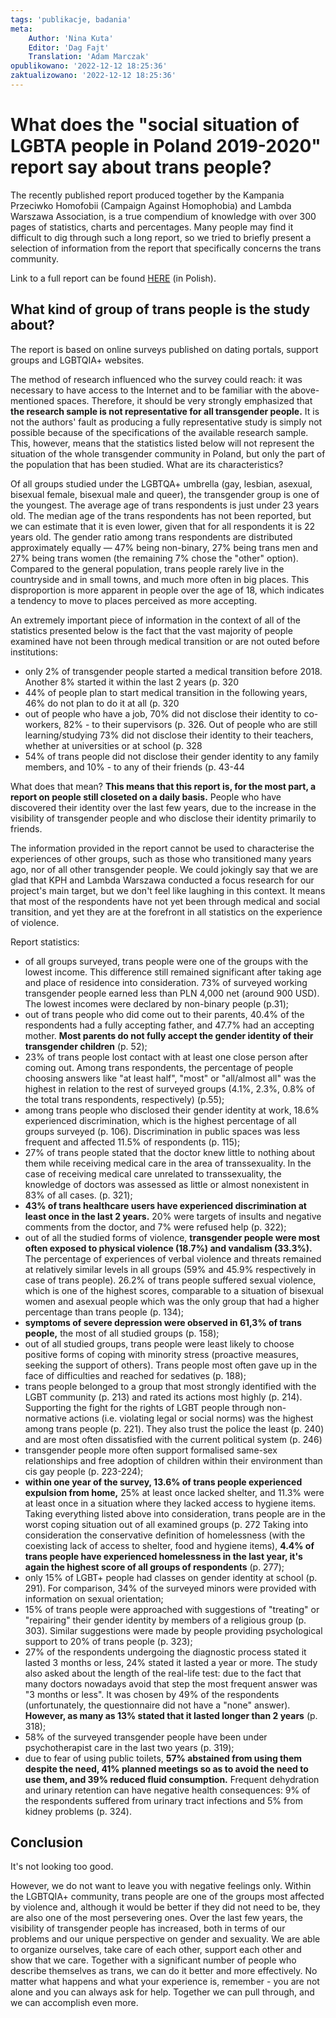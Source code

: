 ```yaml
---
tags: 'publikacje, badania'
meta:
    Author: 'Nina Kuta'
    Editor: 'Dag Fajt'
    Translation: 'Adam Marczak'
opublikowano: '2022-12-12 18:25:36'
zaktualizowano: '2022-12-12 18:25:36'
---
```

# What does the "social situation of LGBTA people in Poland 2019-2020" report say about trans people?

The recently published report produced together by the Kampania Przeciwko Homofobii (Campaign Against Homophobia) and Lambda Warszawa Association, is a true compendium of knowledge with over 300 pages of statistics, charts and percentages. Many people may find it difficult to dig through such a long report, so we tried to briefly present a selection of information from the report that specifically concerns the trans community.

Link to a full report can be found [HERE](https://kph.org.pl/wp-content/uploads/2021/12/Rapot_Duzy_Digital-1.pdf) (in Polish).

## What kind of group of trans people is the study about?

The report is based on online surveys published on dating portals, support groups and LGBTQIA+ websites.

The method of research influenced who the survey could reach: it was necessary to have access to the Internet and to be familiar with the above-mentioned spaces. Therefore, it should be very strongly emphasized that **the research sample is not representative for all transgender people.** It is not the authors' fault as producing a fully representative study is simply not possible because of the specifications of the available research sample. This, however, means that the statistics listed below will not represent the situation of the whole transgender community in Poland, but only the part of the population that has been studied. What are its characteristics?

Of all groups studied under the LGBTQA+ umbrella (gay, lesbian, asexual, bisexual female, bisexual male and queer), the transgender group is one of the youngest. The average age of trans respondents is just under 23 years old. The median age of the trans respondents has not been reported, but we can estimate that it is even lower, given that for all respondents it is 22 years old. The gender ratio among trans respondents are distributed approximately equally — 47% being non-binary, 27% being trans men and 27% being trans women (the remaining 7% chose the "other" option). Compared to the general population, trans people rarely live in the countryside and in small towns, and much more often in big places. This disproportion is more apparent in people over the age of 18, which indicates a tendency to move to places perceived as more accepting.

An extremely important piece of information in the context of all of the statistics presented below is the fact that the vast majority of people examined have not been through medical transition or are not outed before institutions:
-  only 2% of transgender people started a medical transition before 2018. Another 8% started it within the last 2 years (p. 320 
- 44% of people plan to start medical transition in the following years, 46% do not plan to do it at all (p. 320 
- out of people who have a job, 70% did not disclose their identity to co-workers, 82% - to their supervisors (p. 326. Out of people who are still learning/studying 73% did not disclose their identity to their teachers, whether at universities or at school (p. 328 
- 54% of trans people did not disclose their gender identity to any family members, and 10% - to any of their friends (p. 43-44 

What does that mean? **This means that this report is, for the most part, a report on people still closeted on a daily basis.** People who have discovered their identity over the last few years, due to the increase in the visibility of transgender people and who disclose their identity primarily to friends.

The information provided in the report cannot be used to characterise the experiences of other groups, such as those who transitioned many years ago, nor of all other transgender people. We could jokingly say that we are glad that KPH and Lambda Warszawa conducted a focus research for our project's main target, but we don't feel like laughing in this context. It means that most of the respondents have not yet been through medical and social transition, and yet they are at the forefront in all statistics on the experience of violence.

Report statistics:
- of all groups surveyed, trans people were one of the groups with the lowest income. This difference still remained significant after taking age and place of residence into consideration. 73% of surveyed working transgender people earned less than PLN 4,000 net (around 900 USD). The lowest incomes were declared by non-binary people (p.31);
- out of trans people who did come out to their parents, 40.4% of the respondents had a fully accepting father, and 47.7% had an accepting mother. **Most parents do not fully accept the gender identity of their transgender children** (p. 52);
- 23% of trans people lost contact with at least one close person after coming out. Among trans respondents, the percentage of people choosing answers like "at least half", "most" or "all/almost all" was the highest in relation to the rest of surveyed groups (4.1%, 2.3%, 0.8% of the total trans respondents, respectively) (p.55);
- among trans people who disclosed their gender identity at work, 18.6% experienced discrimination, which is the highest percentage of all groups surveyed (p. 106). Discrimination in public spaces was less frequent and affected 11.5% of respondents (p. 115); 
- 27% of trans people stated that the doctor knew little to nothing about them while receiving medical care in the area of transsexuality. In the case of receiving medical care unrelated to transsexuality, the knowledge of doctors was assessed as little or almost nonexistent in 83% of all cases. (p. 321);
- **43% of trans healthcare users have experienced discrimination at least once in the last 2 years.** 20% were targets of insults and negative comments from the doctor, and 7% were refused help (p. 322);
- out of all the studied forms of violence, **transgender people were most often exposed to physical violence (18.7%) and vandalism (33.3%).** The percentage of experiences of verbal violence and threats remained at relatively similar levels in all groups (59% and 45.9% respectively in case of trans people). 26.2% of trans people suffered sexual violence, which is one of the highest scores, comparable to a situation of bisexual women and asexual people which was the only group that had a higher percentage than trans people (p. 134);
- **symptoms of severe depression were observed in 61,3% of trans people,** the most of all studied groups (p. 158);
- out of all studied groups, trans people were least likely to choose positive forms of coping with minority stress (proactive measures, seeking the support of others). Trans people most often gave up in the face of difficulties and reached for sedatives (p. 188);
- trans people belonged to a group that most strongly identified with the LGBT community (p. 213) and rated its actions most highly (p. 214). Supporting the fight for the rights of LGBT people through non-normative actions (i.e. violating legal or social norms) was the highest among trans people (p. 221). They also trust the police the least (p. 240) and are most often dissatisfied with the current political system (p. 246) 
- transgender people more often support formalised same-sex relationships and free adoption of children within their environment than cis gay people (p. 223-224); 
- **within one year of the survey, 13.6% of trans people experienced expulsion from home,** 25% at least once lacked shelter, and 11.3% were at least once in a situation where they lacked access to hygiene items. Taking everything listed above into consideration, trans people are in the worst coping situation out of all examined groups (p. 272 Taking into consideration the conservative definition of homelessness (with the coexisting lack of access to shelter, food and hygiene items), **4.4% of trans people have experienced homelessness in the last year, it's again the highest score of all groups of respondents** (p. 277);
- only 15% of LGBT+ people had classes on gender identity at school (p. 291). For comparison, 34% of the surveyed minors were provided with information on sexual orientation; 
- 15% of trans people were approached with suggestions of "treating" or "repairing" their gender identity by members of a religious group (p. 303). Similar suggestions were made by people providing psychological support to 20% of trans people (p. 323);
- 27% of the respondents undergoing the diagnostic process stated it lasted 3 months or less, 24% stated it lasted a year or more. The study also asked about the length of the real-life test: due to the fact that many doctors nowadays avoid that step the most frequent answer was "3 months or less". It was chosen by 49% of the respondents (unfortunately, the questionnaire did not have a "none" answer). **However, as many as 13% stated that it lasted longer than 2 years** (p. 318);
- 58% of the surveyed transgender people have been under psychotherapist care in the last two years (p. 319);
- due to fear of using public toilets, **57% abstained from using them despite the need, 41% planned meetings so as to avoid the need to use them, and 39% reduced fluid consumption.** Frequent dehydration and urinary retention can have negative health consequences: 9% of the respondents suffered from urinary tract infections and 5% from kidney problems (p. 324).

## Conclusion

It's not looking too good. 

However, we do not want to leave you with negative feelings only. Within the LGBTQIA+ community, trans people are one of the groups most affected by violence and, although it would be better if they did not need to be,  they are also one of the most persevering ones. Over the last few years, the visibility of transgender people has increased, both in terms of our problems and our unique perspective on gender and sexuality. We are able to organize ourselves, take care of each other, support each other and show that we care. Together with a significant number of people who describe themselves as trans, we can do it better and more effectively. No matter what happens and what your experience is, remember - you are not alone and you can always ask for help. Together we can pull through, and we can accomplish even more.